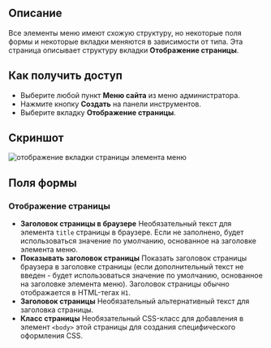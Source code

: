 <!-- Filename: Help6.x:Menu_Item_Page_Display / Display title: Отображение страницы элемента меню  -->

## Описание

Все элементы меню имеют схожую структуру, но некоторые поля формы и некоторые вкладки меняются в зависимости от типа. Эта страница описывает структуру вкладки **Отображение страницы**.  

## Как получить доступ

* Выберите любой пункт **Меню сайта** из меню администратора.
* Нажмите кнопку **Создать** на панели инструментов.
* Выберите вкладку **Отображение страницы**.

## Скриншот

![отображение вкладки страницы элемента меню](../../../ru/images/menu-items-common/menu-item-page-display.png)

## Поля формы

### Отображение страницы

- **Заголовок страницы в браузере** Необязательный текст для элемента `title` страницы в браузере.
  Если не заполнено, будет использоваться значение по умолчанию, основанное на заголовке элемента меню.
- **Показывать заголовок страницы** Показать заголовок страницы браузера в заголовке
  страницы (если дополнительный текст не введен - будет использоваться значение по умолчанию,
  основанное на заголовке элемента меню). Заголовок страницы обычно отображается в HTML-тегах `H1`.
- **Заголовок страницы** Необязательный альтернативный текст для заголовка страницы.
- **Класс страницы** Необязательный CSS-класс для добавления в элемент `<body>` этой страницы
  для создания специфического оформления CSS.

